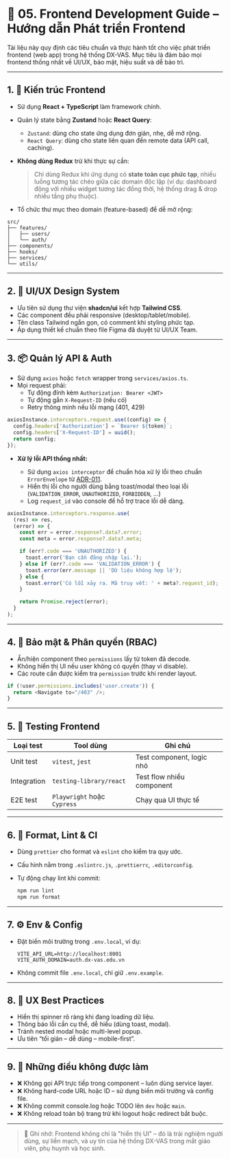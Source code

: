 # 🎨 05. Frontend Development Guide – Hướng dẫn Phát triển Frontend

Tài liệu này quy định các tiêu chuẩn và thực hành tốt cho việc phát triển frontend (web app) trong hệ thống DX-VAS. Mục tiêu là đảm bảo mọi frontend thống nhất về UI/UX, bảo mật, hiệu suất và dễ bảo trì.

---

## 1. 🧱 Kiến trúc Frontend

- Sử dụng **React + TypeScript** làm framework chính.
- Quản lý state bằng **Zustand** hoặc **React Query**:
  - `Zustand`: dùng cho state ứng dụng đơn giản, nhẹ, dễ mở rộng.
  - `React Query`: dùng cho state liên quan đến remote data (API call, caching).
- **Không dùng Redux** trừ khi thực sự cần:
  > Chỉ dùng Redux khi ứng dụng có **state toàn cục phức tạp**, nhiều luồng tương tác chéo giữa các domain độc lập (ví dụ: dashboard động với nhiều widget tương tác đồng thời, hệ thống drag & drop nhiều tầng phụ thuộc).

- Tổ chức thư mục theo domain (feature-based) để dễ mở rộng:

```
src/
├── features/
│   ├── users/
│   └── auth/
├── components/
├── hooks/
├── services/
└── utils/
```

---

## 2. 🎨 UI/UX Design System

- Ưu tiên sử dụng thư viện **shadcn/ui** kết hợp **Tailwind CSS**.
- Các component đều phải responsive (desktop/tablet/mobile).
- Tên class Tailwind ngắn gọn, có comment khi styling phức tạp.
- Áp dụng thiết kế chuẩn theo file Figma đã duyệt từ UI/UX Team.

---

## 3. 📦 Quản lý API & Auth

- Sử dụng `axios` hoặc `fetch` wrapper trong `services/axios.ts`.
- Mọi request phải:
  - Tự động đính kèm `Authorization: Bearer <JWT>`
  - Tự động gắn `X-Request-ID` (nếu có)
  - Retry thông minh nếu lỗi mạng (401, 429)

```ts
axiosInstance.interceptors.request.use((config) => {
  config.headers['Authorization'] = `Bearer ${token}`;
  config.headers['X-Request-ID'] = uuid();
  return config;
});
```

* **Xử lý lỗi API thống nhất:**

  * Sử dụng `axios interceptor` để chuẩn hóa xử lý lỗi theo chuẩn `ErrorEnvelope` từ [ADR-011](../ADR/adr-011-api-error-format.md).
  * Hiển thị lỗi cho người dùng bằng toast/modal theo loại lỗi (`VALIDATION_ERROR`, `UNAUTHORIZED`, `FORBIDDEN`, ...)
  * Log `request_id` vào console để hỗ trợ trace lỗi dễ dàng.

```ts
axiosInstance.interceptors.response.use(
  (res) => res,
  (error) => {
    const err = error.response?.data?.error;
    const meta = error.response?.data?.meta;

    if (err?.code === 'UNAUTHORIZED') {
      toast.error('Bạn cần đăng nhập lại.');
    } else if (err?.code === 'VALIDATION_ERROR') {
      toast.error(err.message || 'Dữ liệu không hợp lệ');
    } else {
      toast.error('Có lỗi xảy ra. Mã truy vết: ' + meta?.request_id);
    }

    return Promise.reject(error);
  }
);
```

---

## 4. 🔐 Bảo mật & Phân quyền (RBAC)

* Ẩn/hiện component theo `permissions` lấy từ token đã decode.
* Không hiển thị UI nếu user không có quyền (thay vì disable).
* Các route cần được kiểm tra `permission` trước khi render layout.

```ts
if (!user.permissions.includes('user.create')) {
  return <Navigate to="/403" />;
}
```

---

## 5. 🧪 Testing Frontend

| Loại test   | Tool dùng                   | Ghi chú                   |
| ----------- | --------------------------- | ------------------------- |
| Unit test   | `vitest`, `jest`            | Test component, logic nhỏ |
| Integration | `testing-library/react`     | Test flow nhiều component |
| E2E test    | `Playwright` hoặc `Cypress` | Chạy qua UI thực tế       |

---

## 6. 🧹 Format, Lint & CI

* Dùng `prettier` cho format và `eslint` cho kiểm tra quy ước.
* Cấu hình nằm trong `.eslintrc.js`, `.prettierrc`, `.editorconfig`.
* Tự động chạy lint khi commit:

  ```bash
  npm run lint
  npm run format
  ```

---

## 7. ⚙️ Env & Config

* Đặt biến môi trường trong `.env.local`, ví dụ:

  ```
  VITE_API_URL=http://localhost:8001
  VITE_AUTH_DOMAIN=auth.dx-vas.edu.vn
  ```

* Không commit file `.env.local`, chỉ giữ `.env.example`.

---

## 8. 🧠 UX Best Practices

* Hiển thị spinner rõ ràng khi đang loading dữ liệu.
* Thông báo lỗi cần cụ thể, dễ hiểu (dùng toast, modal).
* Tránh nested modal hoặc multi-level popup.
* Ưu tiên “tối giản – dễ dùng – mobile-first”.

---

## 9. 🛑 Những điều không được làm

* ❌ Không gọi API trực tiếp trong component – luôn dùng service layer.
* ❌ Không hard-code URL hoặc ID – sử dụng biến môi trường và config file.
* ❌ Không commit console.log hoặc TODO lên `dev` hoặc `main`.
* ❌ Không reload toàn bộ trang trừ khi logout hoặc redirect bắt buộc.

---

> 📌 Ghi nhớ: Frontend không chỉ là "hiển thị UI" – đó là trải nghiệm người dùng, sự liền mạch, và uy tín của hệ thống DX-VAS trong mắt giáo viên, phụ huynh và học sinh.
